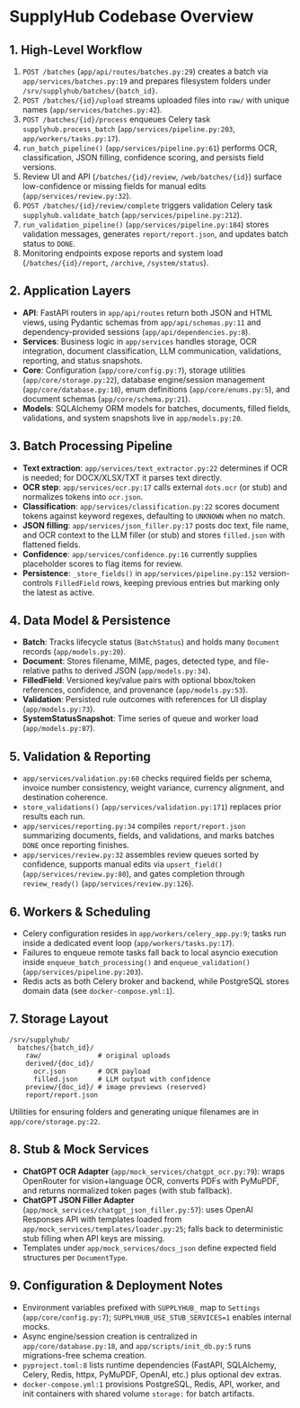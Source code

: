﻿# SupplyHub Codebase Overview

## 1. High-Level Workflow
1. `POST /batches` (`app/api/routes/batches.py:29`) creates a batch via `app/services/batches.py:19` and prepares filesystem folders under `/srv/supplyhub/batches/{batch_id}`.
2. `POST /batches/{id}/upload` streams uploaded files into `raw/` with unique names (`app/services/batches.py:42`).
3. `POST /batches/{id}/process` enqueues Celery task `supplyhub.process_batch` (`app/services/pipeline.py:203`, `app/workers/tasks.py:17`).
4. `run_batch_pipeline()` (`app/services/pipeline.py:61`) performs OCR, classification, JSON filling, confidence scoring, and persists field versions.
5. Review UI and API (`/batches/{id}/review`, `/web/batches/{id}`) surface low-confidence or missing fields for manual edits (`app/services/review.py:32`).
6. `POST /batches/{id}/review/complete` triggers validation Celery task `supplyhub.validate_batch` (`app/services/pipeline.py:212`).
7. `run_validation_pipeline()` (`app/services/pipeline.py:184`) stores validation messages, generates `report/report.json`, and updates batch status to `DONE`.
8. Monitoring endpoints expose reports and system load (`/batches/{id}/report`, `/archive`, `/system/status`).

## 2. Application Layers
- **API**: FastAPI routers in `app/api/routes` return both JSON and HTML views, using Pydantic schemas from `app/api/schemas.py:11` and dependency-provided sessions (`app/api/dependencies.py:8`).
- **Services**: Business logic in `app/services` handles storage, OCR integration, document classification, LLM communication, validations, reporting, and status snapshots.
- **Core**: Configuration (`app/core/config.py:7`), storage utilities (`app/core/storage.py:22`), database engine/session management (`app/core/database.py:18`), enum definitions (`app/core/enums.py:5`), and document schemas (`app/core/schema.py:21`).
- **Models**: SQLAlchemy ORM models for batches, documents, filled fields, validations, and system snapshots live in `app/models.py:20`.

## 3. Batch Processing Pipeline
- **Text extraction**: `app/services/text_extractor.py:22` determines if OCR is needed; for DOCX/XLSX/TXT it parses text directly.
- **OCR step**: `app/services/ocr.py:17` calls external `dots.ocr` (or stub) and normalizes tokens into `ocr.json`.
- **Classification**: `app/services/classification.py:22` scores document tokens against keyword regexes, defaulting to `UNKNOWN` when no match.
- **JSON filling**: `app/services/json_filler.py:17` posts doc text, file name, and OCR context to the LLM filler (or stub) and stores `filled.json` with flattened fields.
- **Confidence**: `app/services/confidence.py:16` currently supplies placeholder scores to flag items for review.
- **Persistence**: `_store_fields()` in `app/services/pipeline.py:152` version-controls `FilledField` rows, keeping previous entries but marking only the latest as active.

## 4. Data Model & Persistence
- **Batch**: Tracks lifecycle status (`BatchStatus`) and holds many `Document` records (`app/models.py:20`).
- **Document**: Stores filename, MIME, pages, detected type, and file-relative paths to derived JSON (`app/models.py:34`).
- **FilledField**: Versioned key/value pairs with optional bbox/token references, confidence, and provenance (`app/models.py:53`).
- **Validation**: Persisted rule outcomes with references for UI display (`app/models.py:73`).
- **SystemStatusSnapshot**: Time series of queue and worker load (`app/models.py:87`).

## 5. Validation & Reporting
- `app/services/validation.py:60` checks required fields per schema, invoice number consistency, weight variance, currency alignment, and destination coherence.
- `store_validations()` (`app/services/validation.py:171`) replaces prior results each run.
- `app/services/reporting.py:34` compiles `report/report.json` summarizing documents, fields, and validations, and marks batches `DONE` once reporting finishes.
- `app/services/review.py:32` assembles review queues sorted by confidence, supports manual edits via `upsert_field()` (`app/services/review.py:80`), and gates completion through `review_ready()` (`app/services/review.py:126`).

## 6. Workers & Scheduling
- Celery configuration resides in `app/workers/celery_app.py:9`; tasks run inside a dedicated event loop (`app/workers/tasks.py:17`).
- Failures to enqueue remote tasks fall back to local asyncio execution inside `enqueue_batch_processing()` and `enqueue_validation()` (`app/services/pipeline.py:203`).
- Redis acts as both Celery broker and backend, while PostgreSQL stores domain data (see `docker-compose.yml:1`).

## 7. Storage Layout
```
/srv/supplyhub/
  batches/{batch_id}/
    raw/              # original uploads
    derived/{doc_id}/
      ocr.json        # OCR payload
      filled.json     # LLM output with confidence
    preview/{doc_id}/ # image previews (reserved)
    report/report.json
```
Utilities for ensuring folders and generating unique filenames are in `app/core/storage.py:22`.

## 8. Stub & Mock Services
- **ChatGPT OCR Adapter** (`app/mock_services/chatgpt_ocr.py:79`): wraps OpenRouter for vision+language OCR, converts PDFs with PyMuPDF, and returns normalized token pages (with stub fallback).
- **ChatGPT JSON Filler Adapter** (`app/mock_services/chatgpt_json_filler.py:57`): uses OpenAI Responses API with templates loaded from `app/mock_services/templates/loader.py:25`; falls back to deterministic stub filling when API keys are missing.
- Templates under `app/mock_services/docs_json` define expected field structures per `DocumentType`.

## 9. Configuration & Deployment Notes
- Environment variables prefixed with `SUPPLYHUB_` map to `Settings` (`app/core/config.py:7`); `SUPPLYHUB_USE_STUB_SERVICES=1` enables internal mocks.
- Async engine/session creation is centralized in `app/core/database.py:18`, and `app/scripts/init_db.py:5` runs migrations-free schema creation.
- `pyproject.toml:8` lists runtime dependencies (FastAPI, SQLAlchemy, Celery, Redis, httpx, PyMuPDF, OpenAI, etc.) plus optional dev extras.
- `docker-compose.yml:1` provisions PostgreSQL, Redis, API, worker, and init containers with shared volume `storage:` for batch artifacts.
